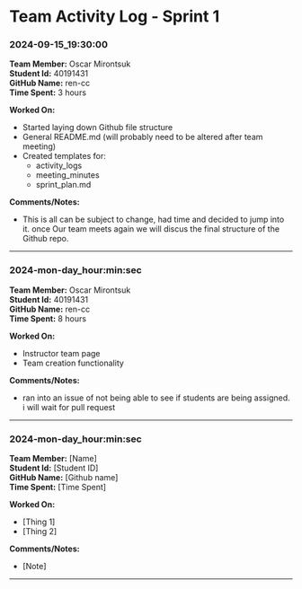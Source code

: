 # Team Activity Log - Sprint 1

### 2024-09-15_19:30:00

**Team Member:** Oscar Mirontsuk  
**Student Id:** 40191431  
**GitHub Name:** ren-cc  
**Time Spent:** 3 hours 

**Worked On:**
- Started laying down Github file structure
- General README.md (will probably need to be altered after team meeting)
- Created templates for:
    - activity_logs
    - meeting_minutes
    - sprint_plan.md

**Comments/Notes:**
- This is all can be subject to change, had time and decided to jump into it. once Our team meets again we will discus the final structure of the Github repo.


---
### 2024-mon-day_hour:min:sec

**Team Member:** Oscar Mirontsuk  
**Student Id:** 40191431  
**GitHub Name:** ren-cc  
**Time Spent:** 8 hours 

**Worked On:**
- Instructor team page
- Team creation functionality

**Comments/Notes:**
- ran into an issue of not being able to see if students are being assigned. i will wait for pull request

---

### 2024-mon-day_hour:min:sec

**Team Member:** [Name]  
**Student Id:** [Student ID]  
**GitHub Name:** [Github name]  
**Time Spent:** [Time Spent] 

**Worked On:**
- [Thing 1]
- [Thing 2]

**Comments/Notes:**
- [Note]

---